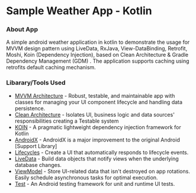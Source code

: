 # Sample Weather App - Kotlin

### About App

A simple android weather application in kotlin to demonstrate the usage for MVVM design pattern using LiveData, RxJava, View-DataBinding, Retrofit, Moshi, Koin (Dependency Injection), based on Clean Architecture & Gradle Dependency Management (GDM) . The application supports caching using retrofits default caching mechanism.

### Libarary/Tools Used
-   [MVVM Architecture](https://developer.android.com/jetpack/arch/) - Robust, testable, and maintainable app with classes for managing your UI component lifecycle and handling data persistence.
- [Clean Architecture]() - Isolates UI, business logic and data sources' responsibilities creating a Testable system
-  [KOIN](https://github.com/InsertKoinIO/koin) - A pragmatic lightweight dependency injection framework for Kotlin
-    [AndroidX](https://developer.android.com/jetpack/androidx) - AndroidX is a major improvement to the original Android [Support Library]
-  [Lifecycles](https://developer.android.com/topic/libraries/architecture/lifecycle) - Create a UI that automatically responds to lifecycle events.
-  [LiveData](https://developer.android.com/topic/libraries/architecture/livedata) - Build data objects that notify views when the underlying database changes.
-  [ViewModel](https://developer.android.com/topic/libraries/architecture/viewmodel) - Store UI-related data that isn't destroyed on app rotations. Easily schedule asynchronous tasks for optimal execution.
-  [Test](https://developer.android.com/training/testing/) - An Android testing framework for unit and runtime UI tests.

